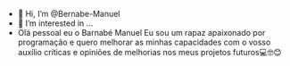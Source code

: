 - 👋 Hi, I’m @Bernabe-Manuel
- 👀 I’m interested in ...
- Olá pessoal eu o Barnabé Manuel 
Eu sou um rapaz apaixonado por programação e quero melhorar as minhas capacidades com o vosso auxílio críticas e opiniões de melhorias nos meus projetos futuros💻🤓😊

<!---
Bernabe-Manuel/Bernabe-Manuel is a ✨ special ✨ repository because its `README.md` (this file) appears on your GitHub profile.
You can click the Preview link to take a look at your changes.
--->
